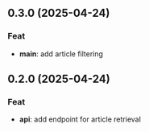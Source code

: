## 0.3.0 (2025-04-24)

### Feat

- **main**: add article filtering

## 0.2.0 (2025-04-24)

### Feat

- **api**: add endpoint for article retrieval
